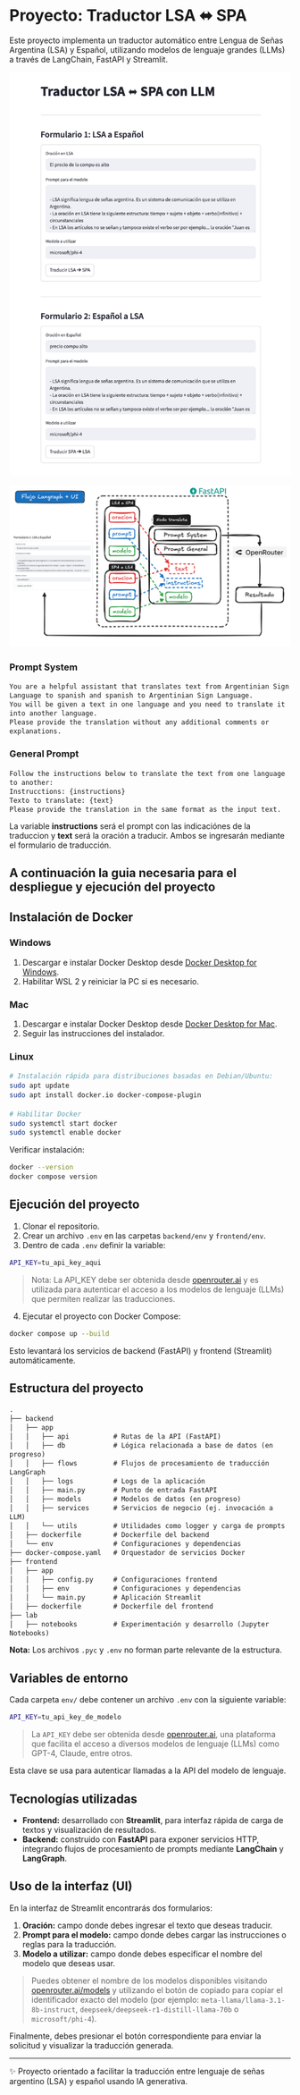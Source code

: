 # Proyecto: Traductor LSA ⬌️ SPA

Este proyecto implementa un traductor automático entre Lengua de Señas Argentina (LSA) y Español, utilizando modelos de lenguaje grandes (LLMs) a través de LangChain, FastAPI y Streamlit.

![Interfaz del Traductor LSA ⬌️ SPA](./img/UI.jpg)


![Flujo de datos etre UI y los servicios](./img/flow-service.png)

### Prompt System
```
You are a helpful assistant that translates text from Argentinian Sign Language to spanish and spanish to Argentinian Sign Language. 
You will be given a text in one language and you need to translate it into another language.
Please provide the translation without any additional comments or explanations.
```

### General Prompt

```
Follow the instructions below to translate the text from one language to another:
Instrucctions: {instructions}
Texto to translate: {text}
Please provide the translation in the same format as the input text.
```

La variable <b>instructions</b> será el prompt con las indicaciónes de la traduccion y <b>text</b> será la oración a traducir. Ambos se ingresarán mediante el formulario de traducción.


## A continuación la guia necesaria para el despliegue y ejecución del proyecto
## Instalación de Docker

### Windows
1. Descargar e instalar Docker Desktop desde [Docker Desktop for Windows](https://www.docker.com/products/docker-desktop/).
2. Habilitar WSL 2 y reiniciar la PC si es necesario.

### Mac
1. Descargar e instalar Docker Desktop desde [Docker Desktop for Mac](https://www.docker.com/products/docker-desktop/).
2. Seguir las instrucciones del instalador.

### Linux
```bash
# Instalación rápida para distribuciones basadas en Debian/Ubuntu:
sudo apt update
sudo apt install docker.io docker-compose-plugin

# Habilitar Docker
sudo systemctl start docker
sudo systemctl enable docker
```

Verificar instalación:
```bash
docker --version
docker compose version
```


## Ejecución del proyecto

1. Clonar el repositorio.
2. Crear un archivo `.env` en las carpetas `backend/env` y `frontend/env`.
3. Dentro de cada `.env` definir la variable:

```bash
API_KEY=tu_api_key_aqui
```

> Nota: La API_KEY debe ser obtenida desde [openrouter.ai](https://openrouter.ai/) y es utilizada para autenticar el acceso a los modelos de lenguaje (LLMs) que permiten realizar las traducciones.

4. Ejecutar el proyecto con Docker Compose:

```bash
docker compose up --build
```

Esto levantará los servicios de backend (FastAPI) y frontend (Streamlit) automáticamente.


## Estructura del proyecto

```
.
├── backend
│   ├── app
│   │   ├── api           # Rutas de la API (FastAPI)
│   │   ├── db            # Lógica relacionada a base de datos (en progreso)
│   │   ├── flows         # Flujos de procesamiento de traducción LangGraph
│   │   ├── logs          # Logs de la aplicación
│   │   ├── main.py       # Punto de entrada FastAPI
│   │   ├── models        # Modelos de datos (en progreso)
│   │   ├── services      # Servicios de negocio (ej. invocación a LLM)
│   │   └── utils         # Utilidades como logger y carga de prompts
│   ├── dockerfile        # Dockerfile del backend
│   └── env               # Configuraciones y dependencias
├── docker-compose.yaml   # Orquestador de servicios Docker
├── frontend
│   ├── app
│   │   ├── config.py     # Configuraciones frontend
│   │   ├── env           # Configuraciones y dependencias
│   │   └── main.py       # Aplicación Streamlit
│   ├── dockerfile        # Dockerfile del frontend
├── lab
│   ├── notebooks         # Experimentación y desarrollo (Jupyter Notebooks)
```

**Nota:** Los archivos `.pyc` y `.env` no forman parte relevante de la estructura.


## Variables de entorno

Cada carpeta `env/` debe contener un archivo `.env` con la siguiente variable:

```bash
API_KEY=tu_api_key_de_modelo
```

> La `API_KEY` debe ser obtenida desde [openrouter.ai](https://openrouter.ai/), una plataforma que facilita el acceso a diversos modelos de lenguaje (LLMs) como GPT-4, Claude, entre otros.

Esta clave se usa para autenticar llamadas a la API del modelo de lenguaje.


## Tecnologías utilizadas

- **Frontend:** desarrollado con **Streamlit**, para interfaz rápida de carga de textos y visualización de resultados.
- **Backend:** construido con **FastAPI** para exponer servicios HTTP, integrando flujos de procesamiento de prompts mediante **LangChain** y **LangGraph**.


## Uso de la interfaz (UI)

En la interfaz de Streamlit encontrarás dos formularios:

1. **Oración:** campo donde debes ingresar el texto que deseas traducir.
2. **Prompt para el modelo:** campo donde debes cargar las instrucciones o reglas para la traducción.
3. **Modelo a utilizar:** campo donde debes especificar el nombre del modelo que deseas usar.

> Puedes obtener el nombre de los modelos disponibles visitando [openrouter.ai/models](https://openrouter.ai/models) y utilizando el botón de copiado para copiar el identificador exacto del modelo (por ejemplo: `meta-llama/llama-3.1-8b-instruct`, `deepseek/deepseek-r1-distill-llama-70b` o `microsoft/phi-4`).

Finalmente, debes presionar el botón correspondiente para enviar la solicitud y visualizar la traducción generada.


---

✨ Proyecto orientado a facilitar la traducción entre lenguaje de señas argentino (LSA) y español usando IA generativa.